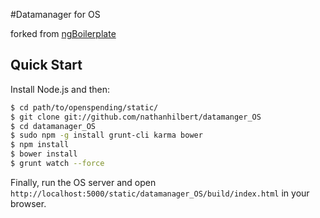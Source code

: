 #Datamanager for OS

forked from [ngBoilerplate](http://joshdmiller.github.com/ng-boilerplate) 


## Quick Start

Install Node.js and then:

```sh
$ cd path/to/openspending/static/
$ git clone git://github.com/nathanhilbert/datamanger_OS
$ cd datamanager_OS
$ sudo npm -g install grunt-cli karma bower
$ npm install
$ bower install
$ grunt watch --force
```

Finally, run the OS server and open `http://localhost:5000/static/datamanager_OS/build/index.html` in your browser.
